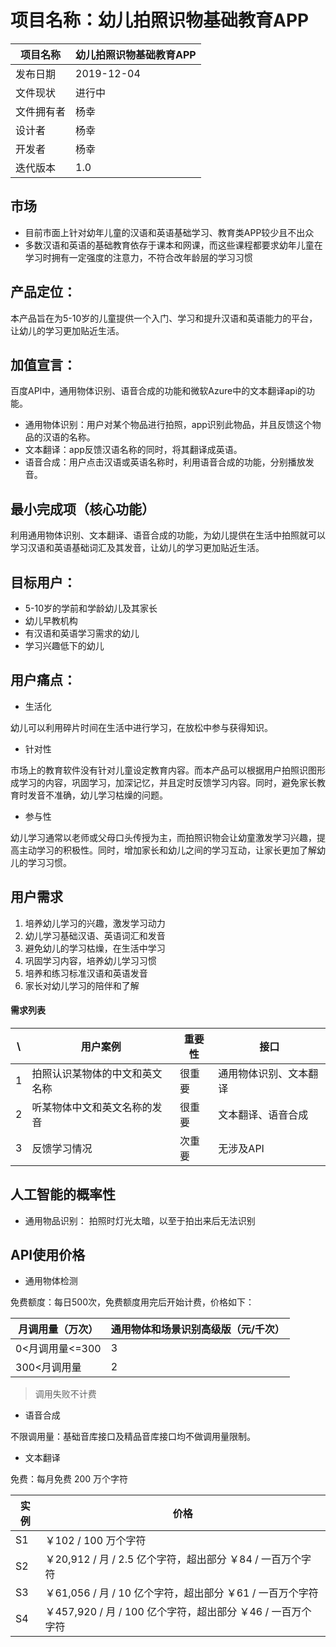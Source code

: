 # 项目名称：幼儿拍照识物基础教育APP

项目名称 | 幼儿拍照识物基础教育APP
---|---
发布日期 | 2019-12-04
文件现状 | 进行中
文件拥有者 | 杨幸
设计者 | 杨幸
开发者 | 杨幸
迭代版本 | 1.0

## 市场
- 目前市面上针对幼年儿童的汉语和英语基础学习、教育类APP较少且不出众
- 多数汉语和英语的基础教育依存于课本和网课，而这些课程都要求幼年儿童在学习时拥有一定强度的注意力，不符合改年龄层的学习习惯

## 产品定位：
本产品旨在为5-10岁的儿童提供一个入门、学习和提升汉语和英语能力的平台，让幼儿的学习更加贴近生活。

## 加值宣言：
百度API中，通用物体识别、语音合成的功能和微软Azure中的文本翻译api的功能。
- 通用物体识别：用户对某个物品进行拍照，app识别此物品，并且反馈这个物品的汉语的名称。
- 文本翻译：app反馈汉语名称的同时，将其翻译成英语。
- 语音合成：用户点击汉语或英语名称时，利用语音合成的功能，分别播放发音。

## 最小完成项（核心功能）
利用通用物体识别、文本翻译、语音合成的功能，为幼儿提供在生活中拍照就可以学习汉语和英语基础词汇及其发音，让幼儿的学习更加贴近生活。

## 目标用户：
- 5-10岁的学前和学龄幼儿及其家长
- 幼儿早教机构
- 有汉语和英语学习需求的幼儿
- 学习兴趣低下的幼儿

## 用户痛点：
- 生活化

幼儿可以利用碎片时间在生活中进行学习，在放松中参与获得知识。

- 针对性

市场上的教育软件没有针对儿童设定教育内容。而本产品可以根据用户拍照识图形成学习的内容，巩固学习，加深记忆，并且定时反馈学习内容。同时，避免家长教育时发音不准确，幼儿学习枯燥的问题。

- 参与性

幼儿学习通常以老师或父母口头传授为主，而拍照识物会让幼童激发学习兴趣，提高主动学习的积极性。同时，增加家长和幼儿之间的学习互动，让家长更加了解幼儿的学习习惯。

## 用户需求
1. 培养幼儿学习的兴趣，激发学习动力
2. 幼儿学习基础汉语、英语词汇和发音
3. 避免幼儿的学习枯燥，在生活中学习
4. 巩固学习内容，培养幼儿学习习惯
5. 培养和练习标准汉语和英语发音
6. 家长对幼儿学习的陪伴和了解
#### 需求列表

\ | 用户案例 | 重要性 | 接口
---|---|---|---
1 | 拍照认识某物体的中文和英文名称 | 很重要 | 通用物体识别、文本翻译
2 | 听某物体中文和英文名称的发音 |很重要 | 文本翻译、语音合成
3 | 反馈学习情况 | 次重要 | 无涉及API


## 人工智能的概率性
- 通用物品识别：
拍照时灯光太暗，以至于拍出来后无法识别

## API使用价格
- 通用物体检测

免费额度：每日500次，免费额度用完后开始计费，价格如下：


月调用量（万次） | 通用物体和场景识别高级版（元/千次）
---|---
0<月调用量<=300 | 3
300<月调用量 | 2

> 调用失败不计费

- 语音合成

不限调用量：基础音库接口及精品音库接口均不做调用量限制。

- 文本翻译

免费：每月免费 200 万个字符

实例 | 价格
---|---
S1 | ￥102 / 100 万个字符
S2 | ￥20,912 / 月 / 2.5 亿个字符，超出部分 ￥84 / 一百万个字符
S3 | ￥61,056 / 月 / 10 亿个字符，超出部分 ￥61 / 一百万个字符
S4 | ￥457,920 / 月 / 100 亿个字符，超出部分 ￥46 / 一百万个字符

